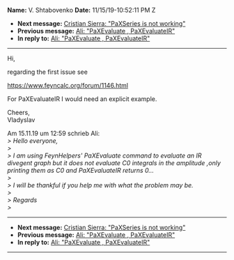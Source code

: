 **Name:** V. Shtabovenko
**Date:** 11/15/19-10:52:11 PM Z

  - **Next message:** [Cristian Sierra: "PaXSeries is not
    working"](1546.html)
  - **Previous message:** [Ali: "PaXEvaluate ,
    PaXEvaluateIR"](1544.html)
  - **In reply to:** [Ali: "PaXEvaluate , PaXEvaluateIR"](1544.html)

-----

Hi,  

regarding the first issue see  

https://www.feyncalc.org/forum/1146.html  

For PaXEvaluateIR I would need an explicit example.  

Cheers,  
Vladyslav  

Am 15.11.19 um 12:59 schrieb Ali:  
*\> Hello everyone,*  
*\>*  
*\> I am using FeynHelpers' PaXEvaluate command to evaluate an IR
divegent graph but it does not evaluate C0 integrals in the amplitude
,only printing them as C0 and PaXEvaluateIR returns 0...*  
*\>*  
*\> I will be thankful if you help me with what the problem may be.*  
*\>*  
*\> Regards*  
*\>*  

-----

  - **Next message:** [Cristian Sierra: "PaXSeries is not
    working"](1546.html)
  - **Previous message:** [Ali: "PaXEvaluate ,
    PaXEvaluateIR"](1544.html)
  - **In reply to:** [Ali: "PaXEvaluate , PaXEvaluateIR"](1544.html)

-----

